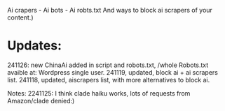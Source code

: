 Ai crapers - Ai bots - Ai robts.txt 
And ways to block ai scrapers of your content.)


# Updates: 
241126: new ChinaAi added in script and robots.txt, /whole Robots.txt avaible at: Wordpress single user.
241119, updated, block ai + ai scrapers list.
241118, updated, aiscrapers list, with more alternatives to block ai.

Notes:  2241125: I think clade haiku works, lots of requests from Amazon/clade denied:)
